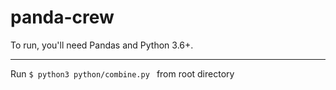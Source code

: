 # panda-crew

To run, you'll need Pandas and Python 3.6+. 

---

Run 
`$ python3 python/combine.py ` from root directory
